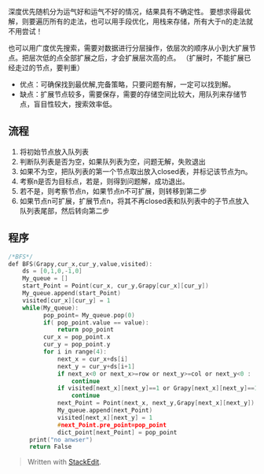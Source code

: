 深度优先随机分为运气好和运气不好的情况，结果具有不确定性。
要想求得最优解，则要遍历所有的走法，也可以用手段优化，用栈来存储，所有大于n的走法就不用尝试！

也可以用广度优先搜索，需要对数据进行分层操作，依层次的顺序从小到大扩展节点。把层次低的点全部扩展之后，才会扩展层次高的点。
（扩展时，不能扩展已经走过的节点，要判重）
- 优点：可确保找到最优解,完备策略，只要问题有解，一定可以找到解。
- 缺点：扩展节点较多，需要保存，需要的存储空间比较大，用队列来存储节点，盲目性较大，搜索效率低。
## 流程
1. 将初始节点放入队列表
2. 判断队列表是否为空，如果队列表为空，问题无解，失败退出
3. 如果不为空，把队列表的第一个节点取出放入closed表，并标记该节点为n。
4. 考察n是否为目标点，若是，则得到问题解，成功退出。
5. 若不是，则考察节点n，如果节点n不可扩展，则转移到第二步
6. 如果节点n可扩展，扩展节点n，将其不再closed表和队列表中的子节点放入队列表尾部，然后转向第二步
## 程序
```c
/*BFS*/
def BFS(Grapy,cur_x,cur_y,value,visited):  
    ds = [0,1,0,-1,0]  
    My_queue = []  
    start_Point = Point(cur_x, cur_y,Grapy[cur_x][cur_y])  
    My_queue.append(start_Point)  
    visited[cur_x][cur_y] = 1  
	while(My_queue):  
	      pop_point= My_queue.pop(0)  
	      if( pop_point.value == value):  
	          return pop_point  
	      cur_x = pop_point.x  
	      cur_y = pop_point.y  
	      for i in range(4):  
	          next_x = cur_x+ds[i]  
	          next_y = cur_y+ds[i+1]  
	          if next_x<0 or next_x>=row or next_y>=col or next_y<0 :  
	              continue  
			  if visited[next_x][next_y]==1 or Grapy[next_x][next_y]==1:  
	              continue  
			  next_Point = Point(next_x, next_y,Grapy[next_x][next_y])  
	          My_queue.append(next_Point)  
	          visited[next_x][next_y] = 1  
			  #next_Point.pre_point=pop_point  
			  dict_point[next_Point] = pop_point  
	  print("no anwser")  
	  return False
```

> Written with [StackEdit](https://stackedit.io/).
<!--stackedit_data:
eyJoaXN0b3J5IjpbODM3NzYyMTI4LDEzMzc1NTgyOSwxNjE1ND
c1NzU5XX0=
-->